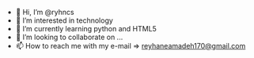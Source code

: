 - 👋 Hi, I’m @ryhncs
- 👀 I’m interested in technology
- 🌱 I’m currently learning python and HTML5
- 💞️ I’m looking to collaborate on ...
- 📫 How to reach me with my e-mail => reyhaneamadeh170@gmail.com

<!---
ryhncs/ryhncs is a ✨ special ✨ repository because its `README.md` (this file) appears on your GitHub profile.
You can click the Preview link to take a look at your changes.
--->
